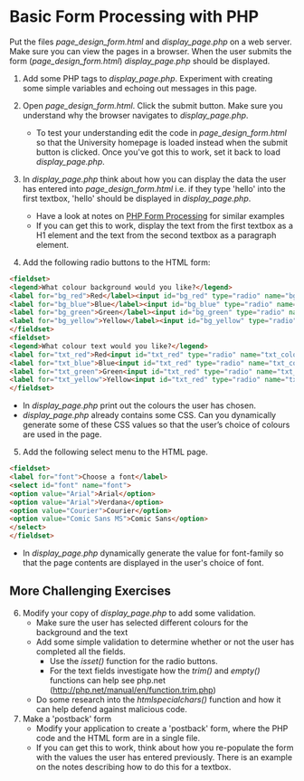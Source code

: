 # Basic Form Processing with PHP

Put the files *page_design_form.html* and *display_page.php* on a web server. Make sure you can view the pages in a browser. When the user submits the form (*page_design_form.html*)  *display_page.php* should be displayed.

1. Add some PHP tags to *display_page.php*. Experiment with creating some simple variables and echoing out messages in this page. 

2. Open *page_design_form.html*. Click the submit button. Make sure you understand why the browser navigates to *display_page.php*.
    + To test your understanding edit the code in *page_design_form.html* so that the University homepage is loaded instead when the submit button is clicked. Once you've got this to work, set it back to load *display_page.php*.

3. In *display_page.php* think about how you can display the data the user has entered into *page_design_form.html* i.e. if they type 'hello' into the first textbox, 'hello' should be displayed in *display_page.php*.
    + Have a look at notes on [PHP Form Processing](php-form-processing.md) for similar examples
    + If you can get this to work, display the text from the first textbox as a H1 element and the text from the second textbox as a paragraph element.

4. Add the following radio buttons to the HTML form:
```html
<fieldset>
<legend>What colour background would you like?</legend>
<label for="bg_red">Red</label><input id="bg_red" type="radio" name="bg_colour" value="red">
<label for="bg_blue">Blue</label><input id="bg_blue" type="radio" name="bg_colour" value="blue">
<label for="bg_green">Green</label><input id="bg_green" type="radio" name="bg_colour" value="green">
<label for="bg_yellow">Yellow</label><input id="bg_yellow" type="radio" name="bg_colour" value="yellow">
</fieldset>
<fieldset>
<legend>What colour text would you like?</legend>
<label for="txt_red">Red<input id="txt_red" type="radio" name="txt_colour" value="red">
<label for="txt_blue">Blue<input id="txt_red" type="radio" name="txt_colour" value="blue">
<label for="txt_green">Green<input id="txt_red" type="radio" name="txt_colour" value="green">
<label for="txt_yellow">Yellow<input id="txt_red" type="radio" name="txt_colour" value="yellow">
</fieldset>
```

+ In *display_page.php* print out the colours the user has chosen.
+ *display_page.php* already contains some CSS. Can you dynamically generate some of these CSS values so that the user’s choice of colours are used in the page.

5. Add the following select menu to the HTML page.
```html
<fieldset>
<label for="font">Choose a font</label>
<select id="font" name="font">
<option value="Arial">Arial</option>
<option value="Arial">Verdana</option>
<option value="Courier">Courier</option>
<option value="Comic Sans MS">Comic Sans</option>
</select>
</fieldset>
```
+ In *display_page.php* dynamically generate the value for font-family so that the page contents are displayed in the user's choice of font.  


## More Challenging Exercises
6. Modify your copy of *display_page.php* to add some validation.
    * Make sure the user has selected different colours for the background and the text
    * Add some simple validation to determine whether or not the user has completed all the fields.
        * Use the *isset()* function for the radio buttons.
        * For the text fields investigate how the *trim()* and *empty()* functions can help see php.net (http://php.net/manual/en/function.trim.php)  
    * Do some research into the *htmlspecialchars()* function and how it can help defend against malicious code.
7. Make a 'postback' form
    * Modify your application to create a 'postback' form, where the PHP code and the HTML form are in a single file.
    * If you can get this to work, think about how you re-populate the form with the values the user has entered previously. There is an example on the notes describing how to do this for a textbox.
